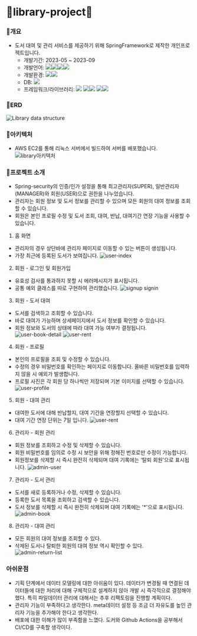 # 📖library-project📖

### 📍개요
- 도서 대여 및 관리 서비스를 제공하기 위해 SpringFramework로 제작한 개인프로젝트입니다.
    - 개발기간: 2023-05 ~ 2023-09
    - 개발언어: <img src="https://img.shields.io/badge/JAVA-007396?style=for-the-badge&logo=java&logoColor=white"><img src="https://img.shields.io/badge/HTML5-E34F26?style=flat-square&logo=html5&logoColor=white"><img src="https://img.shields.io/badge/CSS3-1572B6?style=flat-square&logo=css3&logoColor=white"><img src="https://img.shields.io/badge/JavaScript-F7DF1E?style=flat-square&logo=javascript&logoColor=black">
    - 개발환경: <img id="main-logo-img" src="https://img.shields.io/badge/IntelliJ-000.svg?style=for-the-badge&logo=IntelliJ&logoColor=white"><img id="main-logo-img" src="https://img.shields.io/badge/maven-C71A36.svg?style=for-the-badge&logo=maven&logoColor=white">
    - DB: <img src="https://img.shields.io/badge/MySQL-4479A1?style=flat-square&logo=MySQL&logoColor=white">
    - 프레임워크/라이브러리: <img id="main-logo-img" src="https://img.shields.io/badge/springboot-green.svg?style=for-the-badge&logo=springboot&logoColor=white"> <img id="main-logo-img" src="https://img.shields.io/badge/thymeleaf-005F0F.svg?style=for-the-badge&logo=thymeleaf&logoColor=white"><img id="main-logo-img" src="https://img.shields.io/badge/JPA-000.svg?style=for-the-badge&logo=JPA&logoColor=white"> <img id="main-logo-img" src="https://img.shields.io/badge/querydsl-000.svg?style=for-the-badge&logo=querydsl&logoColor=white"><img id="main-logo-img" src="https://img.shields.io/badge/springsecurity-6DB33F.svg?style=for-the-badge&logo=springsecurity&logoColor=white">

### 📍ERD
![Library data structure](https://github.com/subin9804/library-project/assets/116933612/968977a8-0fd7-4fe5-b8b6-9e2dffdddfa8)

### 📍아키텍처
- AWS EC2를 통해 리눅스 서버에서 빌드하여 서버를 배포했습니다.
![library아키텍처](https://github.com/subin9804/library-project/assets/116933612/68fa8897-e0bd-4c8e-a2c2-b72c0dd58652)

### 📍프로젝트 소개
- Spring-security의 인증/인가 설정을 통해 최고관리자(SUPER), 일반관리자(MANAGER)와 회원(USER)으로 권한을 나누었습니다.
- 관리자는 회원 정보 및 도서 정보를 관리할 수 있으며 모든 회원의 대여 정보를 조회할 수 있습니다.
- 회원은 본인 프로필 수정 및 도서 조회, 대여, 반납, 대여기간 연장 기능을 사용할 수 있습니다.

1. 홈 화면
- 관리자의 경우 상단바에 관리자 페이지로 이동할 수 있는 버튼이 생성됩니다.
- 가장 최근에 등록된 도서가 보여집니다.
![user-index](https://github.com/subin9804/library-project/assets/116933612/266849a2-f9a4-4cfb-9c27-198f2b1746cf)

2. 회원 - 로그인 및 회원가입
- 유효성 검사를 통과하지 못할 시 에러메시지가 표시됩니다.
- 공통 예외 클래스를 따로 구현하여 관리했습니다.
![signup signin](https://github.com/subin9804/library-project/assets/116933612/c21f4ae8-db8b-4c2d-91e2-9f75fad62414)

3. 회원 - 도서 대여
- 도서를 검색하고 조회할 수 있습니다.
- 바로 대여가 가능하며 상세페이지에서 도서 정보를 확인할 수 있습니다.
- 회원 정보와 도서의 상태에 따라 대여 가능 여부가 결정됩니다.
![user-book-detail](https://github.com/subin9804/library-project/assets/116933612/28f8a0a4-634d-4daa-b3e4-fb9440a9b864)
![user-rent](https://github.com/subin9804/library-project/assets/116933612/7c129258-cf37-4299-98a7-024e2ec04bd1)

4. 회원 - 프로필
- 본인의 프로필을 조회 및 수정할 수 있습니다.
- 수정의 경우 비밀번호를 확인하는 페이지로 이동합니다. 올바른 비밀번호를 입력하지 않을 시 예외가 발생합니다.
- 프로필 사진은 각 회원 당 하나씩만 저장되며 기본 이미지를 선택할 수 있습니다.
![user-profile](https://github.com/subin9804/library-project/assets/116933612/8b814834-f9b0-43f2-871d-a4dd6cf227df)

5. 회원 - 대여 관리
- 대여한 도서에 대해 반납할지, 대여 기간을 연장할지 선택할 수 있습니다.
- 대여 기간 연장 단위는 7일 입니다.
![user-rent](https://github.com/subin9804/library-project/assets/116933612/7c129258-cf37-4299-98a7-024e2ec04bd1)

6. 관리자 - 회원 관리
- 회원 정보를 조회하고 수정 및 삭제할 수 있습니다.
- 회원 비밀번호를 임의로 수정 시 보안을 위해 정해진 번호로만 수정이 가능합니다.
- 회원정보를 삭제할 시 즉시 완전히 삭제되며 대여 기록에는 '탈퇴 회원'으로 표시됩니다.
![admin-user](https://github.com/subin9804/library-project/assets/116933612/e9db5074-b6ef-406d-8a08-5b354217838a)

7. 관리자 - 도서 관리
- 도서를 새로 등록하거나 수정, 삭제할 수 있습니다.
- 등록한 도서 목록을 조회하고 검색할 수 있습니다.
- 도서 정보를 삭제할 시 즉시 완전히 삭제되며 대여 기록에는 '*'으로 표시됩니다.
![admin-book](https://github.com/subin9804/library-project/assets/116933612/226c7dda-1774-4a45-8381-66346991a264)

8. 관리자 - 대여 관리
- 모든 회원의 대여 정보를 조회할 수 있다.
- 삭제된 도서나 탈퇴한 회원의 대여 정보 역시 확인할 수 있다.
![admin-return-list](https://github.com/subin9804/library-project/assets/116933612/11929384-12b5-48c1-9e4f-5bb9f4c0cfa4)

### 아쉬운점
- 기획 단계에서 데이터 모델링에 대한 아쉬움이 있다. 데이터가 변경될 때 연결된 데이터들에 대한 처리에 대해 구체적으로 설계하지 않아 개발 시 즉각적으로 결정해야 했다. 특히 파일데이터 관리에 대해서는 추후 리팩토링을 진행할 계획이다.
- 관리자 기능이 부족하다고 생각한다. meta데이터 설정 등 조금 더 자유도를 높인 관리자 기능을 추가해야 한다고 생각한다.
- 배포에 대한 이해가 많이 부족함을 느꼈다. 도커와 Github Actions을 공부해서 CI/CD를 구축할 생각이다.